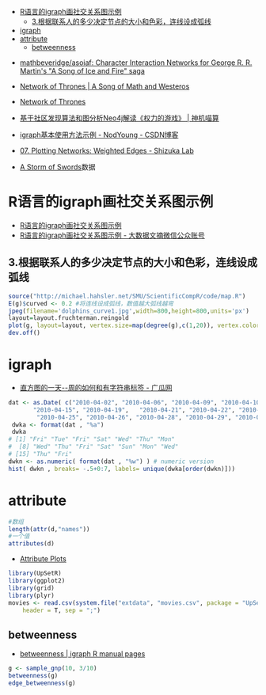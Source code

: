 


<!-- @import "[TOC]" {cmd="toc" depthFrom=1 depthTo=6 orderedList=false} -->
<!-- code_chunk_output -->

* [R语言的igraph画社交关系图示例](#r语言的igraph画社交关系图示例)
	* [3.根据联系人的多少决定节点的大小和色彩，连线设成弧线](#3根据联系人的多少决定节点的大小和色彩连线设成弧线)
* [igraph](#igraph)
* [attribute](#attribute)
	* [betweenness](#betweenness)

<!-- /code_chunk_output -->


* [mathbeveridge/asoiaf: Character Interaction Networks for George R. R. Martin's "A Song of Ice and Fire" saga ](https://github.com/mathbeveridge/asoiaf)
* [Network of Thrones | A Song of Math and Westeros ](https://networkofthrones.wordpress.com/)
* [Network of Thrones ](https://www.macalester.edu/~abeverid/thrones.html)
* [基于社区发现算法和图分析Neo4j解读《权力的游戏》 | 神机喵算 ](https://bigdata-ny.github.io/2016/08/12/graph-of-thrones-neo4j-social-network-analysis/)
* [igraph基本使用方法示例 - NodYoung - CSDN博客 ](http://blog.csdn.net/NNNNNNNNNNNNY/article/details/53701277)




* [07. Plotting Networks: Weighted Edges - Shizuka Lab ](http://www.shizukalab.com/toolkits/sna/weighted-edges)


* [A Storm of Swords](https://www.macalester.edu/~abeverid/data/stormofswords.csv)数据

# R语言的igraph画社交关系图示例

* [R语言的igraph画社交关系图示例 ](http://mp.weixin.qq.com/s/7aMmX6ExK_4_jGzCNR-wnw)
* [R语言的igraph画社交关系图示例 - 大数据文摘微信公众账号 ](http://www.weixinnu.com/tag/article/3886340582)

## 3.根据联系人的多少决定节点的大小和色彩，连线设成弧线

```r
source("http://michael.hahsler.net/SMU/ScientificCompR/code/map.R")
E(g)$curved <- 0.2 #将连线设成弧线，数值越大弧线越弯
jpeg(filename='dolphins_curve1.jpg',width=800,height=800,units='px')
layout=layout.fruchterman.reingold
plot(g, layout=layout, vertex.size=map(degree(g),c(1,20)), vertex.color=map(degree(g),c(1,20)))
dev.off()
```


# igraph


* [直方图的一天--周的如何和有字符串标签 - 广瓜网 ](http://www.guanggua.com/question/6923223-how-to-histogram-day-of-week-and-have-string-labels.html)


```r
dat <- as.Date( c("2010-04-02", "2010-04-06", "2010-04-09", "2010-04-10", "2010-04-14", 
       "2010-04-15", "2010-04-19",   "2010-04-21", "2010-04-22", "2010-04-23","2010-04-24", 
        "2010-04-25", "2010-04-26", "2010-04-28", "2010-04-29", "2010-04-30"))
 dwka <- format(dat , "%a")
 dwka
# [1] "Fri" "Tue" "Fri" "Sat" "Wed" "Thu" "Mon"
#  [8] "Wed" "Thu" "Fri" "Sat" "Sun" "Mon" "Wed"
# [15] "Thu" "Fri"
dwkn <- as.numeric( format(dat , "%w") ) # numeric version
hist( dwkn , breaks= -.5+0:7, labels= unique(dwka[order(dwkn)]))
```

# attribute

```r
#数组
length(attr(d,"names"))
#一个值
attributes(d)
```


* [Attribute Plots ](https://cran.r-project.org/web/packages/UpSetR/vignettes/attribute.plots.html)

```r
library(UpSetR)
library(ggplot2)
library(grid)
library(plyr)
movies <- read.csv(system.file("extdata", "movies.csv", package = "UpSetR"), 
    header = T, sep = ";")
```

## betweenness

* [betweenness | igraph R manual pages ](http://igraph.org/r/doc/betweenness.html)


```R
g <- sample_gnp(10, 3/10)
betweenness(g)
edge_betweenness(g)
```